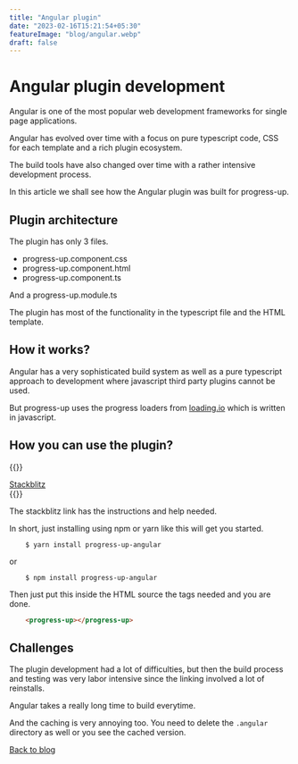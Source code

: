 ```yaml
---
title: "Angular plugin"
date: "2023-02-16T15:21:54+05:30"
featureImage: "blog/angular.webp"
draft: false
---
```


# Angular plugin development

Angular is one of the most popular web development frameworks for single
page applications.

Angular has evolved over time with a focus on pure typescript code, CSS
for each template and a rich plugin ecosystem.

The build tools have also changed over time with a rather intensive
development process.

In this article we shall see how the Angular plugin was built for
progress-up.

## Plugin architecture

The plugin has only 3 files.

- progress-up.component.css
- progress-up.component.html
- progress-up.component.ts

And a progress-up.module.ts

The plugin has most of the functionality in the typescript file and the
HTML template.

## How it works?

Angular has a very sophisticated build system as well as a pure
typescript approach to development where javascript third party plugins
cannot be used.

But progress-up uses the progress loaders from
[loading.io](https://loading.io) which is written in javascript.


## How you can use the plugin?

{{<rawhtml>}}
<div class="flex justify-center">
<a href="https://angular-ivy-pu628h.stackblitz.io" class="bg-blue-200 rounded shadow-md text-black px-4 py-3 no-underline">Stackblitz </a>
</div>
{{</rawhtml>}}


The stackblitz link has the instructions and help needed.

In short, just installing using npm or yarn like this will get you
started.

```shell
	$ yarn install progress-up-angular
```

or

```shell
	$ npm install progress-up-angular
```

Then just put this inside the HTML source the tags needed and you are
done.

```html
	<progress-up></progress-up>
```

## Challenges

The plugin development had a lot of difficulties, but then the build
process and testing was very labor intensive since the linking involved
a lot of reinstalls.

Angular takes a really long time to build everytime.

And the caching is very annoying too. You need to delete the `.angular`
directory as well or you see the cached version.

[Back to blog](/blog)
